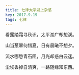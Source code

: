 ```yaml
---
title: 七律太平湖上杂感
key: 2017.9.19
tags: 七律
---
```


看露踏霜寻秋识，太平湖广却想溪。

山当葱翠何惜夏，日有晨曦不想夕。

流水哪愁青石阻，月光却惑白云迷。

尘埃丢掉自清爽，一路随缘知东西。

</br>

